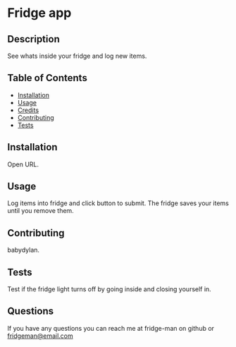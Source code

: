 
# Fridge app

## Description 
See whats inside your fridge and log new items.

## Table of Contents

* [Installation](#installation)
* [Usage](#usage)
* [Credits](#credits)
* [Contributing](#contributing)
* [Tests](#tests)

## Installation
Open URL.

## Usage
Log items into fridge and click button to submit. The fridge saves your items until you remove them.

## Contributing
babydylan.

## Tests
Test if the fridge light turns off by going inside and closing yourself in.

## Questions
If you have any questions you can reach me at fridge-man on github or fridgeman@email.com

    